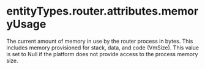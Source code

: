 # entityTypes.router.attributes.memoryUsage

The current amount of memory in use by the router process in bytes.  This includes memory provisioned for stack, data, and code (VmSize).  This value is set to Null if the platform does not provide access to the process memory size.

